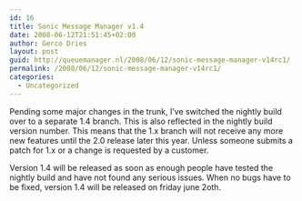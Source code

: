 ```yaml
---
id: 16
title: Sonic Message Manager v1.4
date: 2008-06-12T21:51:45+02:00
author: Gerco Dries
layout: post
guid: http://queuemanager.nl/2008/06/12/sonic-message-manager-v14rc1/
permalink: /2008/06/12/sonic-message-manager-v14rc1/
categories:
  - Uncategorized
---
```

Pending some major changes in the trunk, I&#8217;ve switched the nightly build over to a separate 1.4 branch. This is also reflected in the nightly build version number. This means that the 1.x branch will not receive any more new features until the 2.0 release later this year. Unless someone submits a patch for 1.x or a change is requested by a customer.

Version 1.4 will be released as soon as enough people have tested the nightly build and have not found any serious issues. When no bugs have to be fixed, version 1.4 will be released on friday june 2oth.